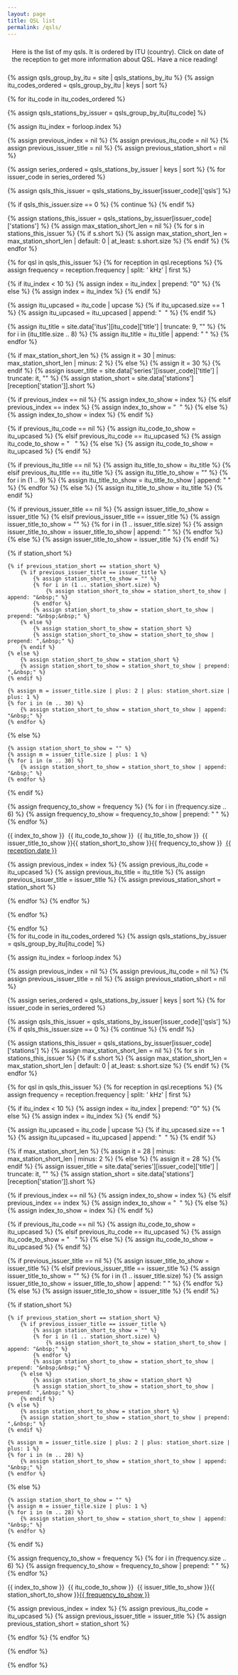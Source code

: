 ```yaml
---
layout: page
title: QSL list
permalink: /qsls/
---
```


<div class="rounded-box">
<p style="padding: 10px 10px 10px 10px; margin-bottom: 0px;">Here is
the list of my qsls.
It is ordered by ITU (country).
Click on date of the reception to get more information about QSL.
Have a nice reading!
</p>
</div>

{% assign qsls_group_by_itu = site | qsls_stations_by_itu %}
{% assign itu_codes_ordered = qsls_group_by_itu | keys | sort %}

<div class="large-itu-list">

<div class="itu-list">
{% for itu_code in itu_codes_ordered %}

{% assign qsls_stations_by_issuer = qsls_group_by_itu[itu_code] %}

<p class="qsls-itu-list">

{% assign itu_index = forloop.index %}

{% assign previous_index = nil %}
{% assign previous_itu_code = nil %}
{% assign previous_issuer_title = nil %}
{% assign previous_station_short = nil %}

{% assign series_ordered = qsls_stations_by_issuer | keys | sort %}
{% for issuer_code in series_ordered %}

{% assign qsls_this_issuer = qsls_stations_by_issuer[issuer_code]['qsls'] %}

{% if qsls_this_issuer.size == 0 %}
    {% continue %}
{% endif %}

{% assign stations_this_issuer = qsls_stations_by_issuer[issuer_code]['stations'] %}
{% assign max_station_short_len = nil %}
                        {% for s in stations_this_issuer %}
                            {% if s.short %}
                                {% assign max_station_short_len = max_station_short_len | default: 0 | at_least: s.short.size %}
                            {% endif %}
                        {% endfor %}

{% for qsl in qsls_this_issuer %}
{% for reception in qsl.receptions %}
{% assign frequency = reception.frequency | split: ' kHz' | first %}

{% if itu_index < 10 %}
    {% assign index = itu_index | prepend: "0" %}
{% else %}
    {% assign index = itu_index %}
{% endif %}


{% assign itu_upcased = itu_code | upcase %}
{% if itu_upcased.size == 1 %}
    {% assign itu_upcased = itu_upcased | append: "&nbsp;&nbsp;" %}
{% endif %}


{% assign itu_title = site.data['itus'][itu_code]['title'] | truncate: 9, "" %}
{% for i in (itu_title.size .. 8) %}
    {% assign itu_title = itu_title | append: "&nbsp;" %}
{% endfor %}


{% if max_station_short_len %}
    {% assign it = 30 | minus: max_station_short_len | minus: 2 %} <!-- 2 for ", " -->
{% else %}
    {% assign it = 30 %}
{% endif %}
{% assign issuer_title = site.data['series'][issuer_code]['title'] | truncate: it, "" %}
{% assign station_short = site.data['stations'][reception['station']].short %}


{% if previous_index == nil %}
    {% assign index_to_show = index %}
{% elsif previous_index == index %}
    {% assign index_to_show = "&nbsp;&nbsp;" %}
{% else %}
    {% assign index_to_show = index %}
{% endif %}


{% if previous_itu_code == nil %}
    {% assign itu_code_to_show = itu_upcased %}
{% elsif previous_itu_code == itu_upcased %}
    {% assign itu_code_to_show = "&nbsp;&nbsp;&nbsp;" %}
{% else %}
    {% assign itu_code_to_show = itu_upcased %}
{% endif %}


{% if previous_itu_title == nil %}
    {% assign itu_title_to_show = itu_title %}
{% elsif previous_itu_title == itu_title %}
    {% assign itu_title_to_show = "" %}
    {% for i in (1 .. 9) %}
        {% assign itu_title_to_show = itu_title_to_show | append: "&nbsp;" %}
    {% endfor %}
{% else %}
    {% assign itu_title_to_show = itu_title %}
{% endif %}


{% if previous_issuer_title == nil %}
    {% assign issuer_title_to_show = issuer_title %}
{% elsif previous_issuer_title == issuer_title %}
    {% assign issuer_title_to_show = "" %}
    {% for i in (1 .. issuer_title.size) %}
        {% assign issuer_title_to_show = issuer_title_to_show | append: "&nbsp;" %}
    {% endfor %}
{% else %}
    {% assign issuer_title_to_show = issuer_title %}
{% endif %}

{% if station_short %}

    {% if previous_station_short == station_short %}
        {% if previous_issuer_title == issuer_title %}
            {% assign station_short_to_show = "" %}
            {% for i in (1 .. station_short.size) %}
                {% assign station_short_to_show = station_short_to_show | append: "&nbsp;" %}
            {% endfor %}
            {% assign station_short_to_show = station_short_to_show | prepend: "&nbsp;&nbsp;" %}
        {% else %}
            {% assign station_short_to_show = station_short %}
            {% assign station_short_to_show = station_short_to_show | prepend: ",&nbsp;" %}
        {% endif %}
    {% else %}
        {% assign station_short_to_show = station_short %}
        {% assign station_short_to_show = station_short_to_show | prepend: ",&nbsp;" %}
    {% endif %}

    {% assign m = issuer_title.size | plus: 2 | plus: station_short.size | plus: 1 %}
    {% for i in (m .. 30) %}
        {% assign station_short_to_show = station_short_to_show | append: "&nbsp;" %}
    {% endfor %}

{% else %}

    {% assign station_short_to_show = "" %}
    {% assign m = issuer_title.size | plus: 1 %}
    {% for i in (m .. 30) %}
        {% assign station_short_to_show = station_short_to_show | append: "&nbsp;" %}
    {% endfor %}

{% endif %}


{% assign frequency_to_show = frequency %}
{% for i in (frequency.size .. 6) %}
    {% assign frequency_to_show = frequency_to_show | prepend: "&nbsp;" %}
{% endfor %}


{{ index_to_show }}&nbsp;&nbsp;{{ itu_code_to_show }}&nbsp;&nbsp;{{ itu_title_to_show }}&nbsp;&nbsp;{{ issuer_title_to_show }}{{ station_short_to_show }}{{ frequency_to_show }}&nbsp;&nbsp;<a href="{{ qsl.url }}">{{ reception.date }}</a><br/>



{% assign previous_index = index %}
{% assign previous_itu_code = itu_upcased %}
{% assign previous_itu_title = itu_title %}
{% assign previous_issuer_title = issuer_title %}
{% assign previous_station_short = station_short %}


{% endfor %} <!-- reception -->
{% endfor %} <!-- qsl -->

{% endfor %} <!-- issuer -->
</p>
{% endfor %} <!-- itu -->
</div>

</div><!-- large-itu-list -->

<div class="small-itu-list">

<div class="itu-list">
{% for itu_code in itu_codes_ordered %}
{% assign qsls_stations_by_issuer = qsls_group_by_itu[itu_code] %}

<p class="qsls-itu-list">

{% assign itu_index = forloop.index %}

{% assign previous_index = nil %}
{% assign previous_itu_code = nil %}
{% assign previous_issuer_title = nil %}
{% assign previous_station_short = nil %}

{% assign series_ordered = qsls_stations_by_issuer | keys | sort %}
{% for issuer_code in series_ordered %}

{% assign qsls_this_issuer = qsls_stations_by_issuer[issuer_code]['qsls'] %}
{% if qsls_this_issuer.size == 0 %}
    {% continue %}
{% endif %}

{% assign stations_this_issuer = qsls_stations_by_issuer[issuer_code]['stations'] %}
{% assign max_station_short_len = nil %}
                        {% for s in stations_this_issuer %}
                            {% if s.short %}
                                {% assign max_station_short_len = max_station_short_len | default: 0 | at_least: s.short.size %}
                            {% endif %}
                        {% endfor %}

{% for qsl in qsls_this_issuer %}
{% for reception in qsl.receptions %}
{% assign frequency = reception.frequency | split: ' kHz' | first %}

{% if itu_index < 10 %}
    {% assign index = itu_index | prepend: "0" %}
{% else %}
    {% assign index = itu_index %}
{% endif %}


{% assign itu_upcased = itu_code | upcase %}
{% if itu_upcased.size == 1 %}
    {% assign itu_upcased = itu_upcased | append: "&nbsp;&nbsp;" %}
{% endif %}


{% if max_station_short_len %}
    {% assign it = 28 | minus: max_station_short_len | minus: 2 %} <!-- 2 for ", " -->
{% else %}
    {% assign it = 28 %}
{% endif %}
{% assign issuer_title = site.data['series'][issuer_code]['title'] | truncate: it, "" %}
{% assign station_short = site.data['stations'][reception['station']].short %}


{% if previous_index == nil %}
    {% assign index_to_show = index %}
{% elsif previous_index == index %}
    {% assign index_to_show = "&nbsp;&nbsp;" %}
{% else %}
    {% assign index_to_show = index %}
{% endif %}


{% if previous_itu_code == nil %}
    {% assign itu_code_to_show = itu_upcased %}
{% elsif previous_itu_code == itu_upcased %}
    {% assign itu_code_to_show = "&nbsp;&nbsp;&nbsp;" %}
{% else %}
    {% assign itu_code_to_show = itu_upcased %}
{% endif %}


{% if previous_issuer_title == nil %}
    {% assign issuer_title_to_show = issuer_title %}
{% elsif previous_issuer_title == issuer_title %}
    {% assign issuer_title_to_show = "" %}
    {% for i in (1 .. issuer_title.size) %}
        {% assign issuer_title_to_show = issuer_title_to_show | append: "&nbsp;" %}
    {% endfor %}
{% else %}
    {% assign issuer_title_to_show = issuer_title %}
{% endif %}

{% if station_short %}

    {% if previous_station_short == station_short %}
        {% if previous_issuer_title == issuer_title %}
            {% assign station_short_to_show = "" %}
            {% for i in (1 .. station_short.size) %}
                {% assign station_short_to_show = station_short_to_show | append: "&nbsp;" %}
            {% endfor %}
            {% assign station_short_to_show = station_short_to_show | prepend: "&nbsp;&nbsp;" %}
        {% else %}
            {% assign station_short_to_show = station_short %}
            {% assign station_short_to_show = station_short_to_show | prepend: ",&nbsp;" %}
        {% endif %}
    {% else %}
        {% assign station_short_to_show = station_short %}
        {% assign station_short_to_show = station_short_to_show | prepend: ",&nbsp;" %}
    {% endif %}

    {% assign m = issuer_title.size | plus: 2 | plus: station_short.size | plus: 1 %}
    {% for i in (m .. 28) %}
        {% assign station_short_to_show = station_short_to_show | append: "&nbsp;" %}
    {% endfor %}

{% else %}

    {% assign station_short_to_show = "" %}
    {% assign m = issuer_title.size | plus: 1 %}
    {% for i in (m .. 28) %}
        {% assign station_short_to_show = station_short_to_show | append: "&nbsp;" %}
    {% endfor %}

{% endif %}


{% assign frequency_to_show = frequency %}
{% for i in (frequency.size .. 6) %}
    {% assign frequency_to_show = frequency_to_show | prepend: "&nbsp;" %}
{% endfor %}


{{ index_to_show }}&nbsp;&nbsp;{{ itu_code_to_show }}&nbsp;&nbsp;{{ issuer_title_to_show }}{{ station_short_to_show }}<a href="{{ qsl.url }}">{{ frequency_to_show }}</a><br/>



{% assign previous_index = index %}
{% assign previous_itu_code = itu_upcased %}
{% assign previous_issuer_title = issuer_title %}
{% assign previous_station_short = station_short %}


{% endfor %} <!-- reception -->
{% endfor %} <!-- qsl -->

{% endfor %} <!-- issuer -->
</p>
{% endfor %} <!-- itu -->
</div>


</div><!-- small-itu-list --> 